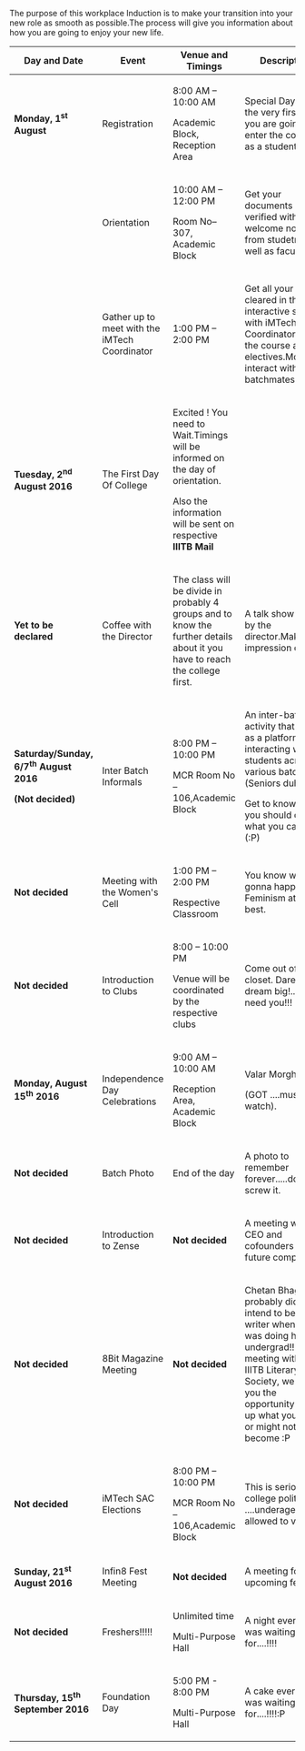 <table class="table">
<colgroup>
<col width="25%" />
<col width="25%" />
<col width="25%" />
<col width="25%" />
</colgroup>
<thead>
<tr class="header">
<p>The purpose of this workplace Induction is to make your transition into your new role as smooth as possible.The process will give you information about how you are going to enjoy your new life.</p>
<th><strong>Day and Date</strong></th>
<th><strong>Event</strong></th>
<th><strong>Venue and Timings</strong></th>
<th><strong>Description</strong></th>
</tr>
</thead>
<tbody>
<tr class="odd">
<td><p><strong>Monday, 1</strong><sup><strong>st</strong></sup> <strong>August</strong></p></td>
<td><p>Registration</p></td>
<td><p>8:00 AM – 10:00 AM</p>
<p>Academic Block, Reception Area</p></td>
<td><p>Special Day ! For the very first time you are going to enter the college as a student.</p></td>
</tr>
<tr class="even">
<td></td>
<td><p>Orientation</p></td>
<td><p>10:00 AM – 12:00 PM</p>
<p>Room No– 307, Academic Block</p></td>
<td><p>Get your documents verified with a welcome note from studetns as well as faculties.</p></td>
</tr>
<tr class="odd">
<td></td>
<td><p>Gather up to meet with the iMTech Coordinator</p></td>
<td><p>1:00 PM – 2:00 PM</p></td>
<td><p>Get all your doubts cleared in this interactive session with iMTech Coordinator about the course and electives.Moreover interact with your batchmates here.</p></td>
</tr>
<tr class="even">
<td><p><strong>Tuesday, 2</strong><sup><strong>nd</strong></sup> <strong>August 2016</strong></p></td>
<td><p>The First Day Of College</p></td>
<td><p>Excited ! You need to Wait.Timings will be informed on the day of orientation.</p>
<p>Also the information will be sent on respective <strong>IIITB Mail</strong></p></td>
<td></td>
</tr>
<tr class="odd">
<td><p><strong>Yet to be declared</strong></p></td>
<td><p>Coffee with the Director</p></td>
<td><p>The class will be divide in probably 4 groups and to know the further details about it you have to reach the college first.</td>
<td><p>A talk show hosted by the director.Make your impression count.</p></td>
</tr>
<tr class="even">
<td><p><strong>Saturday/Sunday, 6/7</strong><sup><strong>th</strong></sup> <strong>August 2016</strong></p>
<p><strong>(Not decided)</strong></p></td>
<td><p>Inter Batch Informals</p></td>
<td><p>8:00 PM – 10:00 PM</p>
<p>MCR Room No – 106,Academic Block</p></td>
<td><p>An inter-batch activity that serves as a platform for interacting with students across various batches (Seniors duh !!!).</p>
<p>Get to know what you should do and what you can't do (:P)</p></td>
</tr>
<tr class="odd">
<td><p><strong>Not decided</strong></p></td>
<td><p>Meeting with the Women's Cell</p></td>
<td><p>1:00 PM – 2:00 PM</p>
<p>Respective Classroom</p></td>
<td><p>You know what's gonna happen – Feminism at its best.</p></td>
</tr>
<tr class="even">
<td><p><strong>Not decided</strong></p></td>
<td><p>Introduction to Clubs</p></td>
<td><p>8:00 – 10:00 PM</p>
<p>Venue will be coordinated by the respective clubs</p></td>
<td><p>Come out of your closet. Dare to dream big!.....We need you!!!</p></td>
</tr>
<tr class="odd">
<td><p><strong>Monday, August 15</strong><sup><strong>th</strong></sup> <strong>2016</strong></p></td>
<td><p>Independence Day Celebrations</p></td>
<td><p>9:00 AM – 10:00 AM</p>
<p>Reception Area, Academic Block</p></td>
<td><p>Valar Morghulis</p>
<p>(GOT ....must watch).</p></td>
</tr>
<tr class="even">
<td><p><strong>Not decided</strong></p></td>
<td><p>Batch Photo</p></td>
<td><p>End of the day</p></td>
<td><p>A photo to remember forever.....do not screw it.</p></td>
</tr>
<tr class="odd">
<td><p><strong>Not decided</strong></p></td>
<td><p>Introduction to Zense</p></td>
<td><p><strong>Not decided</strong></p></td>
<td><p>A meeting with the CEO and cofounders of a future company :P</p></td>
</tr>
<tr class="even">
<td><p><strong>Not decided</strong></p></td>
<td><p>8Bit Magazine Meeting</p></td>
<td><p><strong>Not decided</strong></p></td>
<td><p>Chetan Bhagat probably didn't intend to be a writer when he was doing his undergrad!! A meeting with the IIITB Literary Society, we give you the opportunity to firm up what you might or might not become :P</p></td>
</tr>
<tr class="odd">
<td><p><strong>Not decided</strong></p></td>
<td><p>iMTech SAC Elections</p></td>
<td><p>8:00 PM – 10:00 PM</p>
<p>MCR Room No – 106,Academic Block</p></td>
<td><p>This is serious college politics ....underage not allowed to vote :P</p></td>
</tr>
<tr class="even">
<td><p><strong>Sunday, 21</strong><sup><strong>st</strong></sup> <strong>August 2016</strong></p></td>
<td><p>Infin8 Fest Meeting</p></td>
<td><p><strong>Not decided</strong></p></td>
<td><p>A meeting for the upcoming fest</p></td>
</tr>
<tr class="odd">
<td><p><strong>Not decided</strong></p></td>
<td><p>Freshers!!!!!</p></td>
<td><p>Unlimited time</p>
<p>Multi-Purpose Hall</p></td>
<td><p>A night everyone was waiting for....!!!!</p></td>
</tr>
<tr class="even">
<td><p><strong>Thursday, 15</strong><sup><strong>th</strong></sup> <strong>September 2016</strong></p></td>
<td><p>Foundation Day</p></td>
<td><p>5:00 PM - 8:00 PM</p>
<p>Multi-Purpose Hall</p></td>
<td><p>A cake everyone was waiting for....!!!!:P</p></td>
</tr>
</tbody>
</table>

